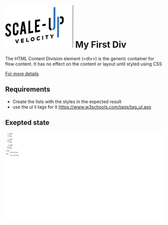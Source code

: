 
# ![alt text](../logo-main.png)   My First Div
The HTML Content Division element
(\<div\>) is the generic container for flow content. It has no effect on the content or layout until styled using CSS

[For more details](https://developer.mozilla.org/en-US/docs/Web/HTML/Element/div)

## Requirements 
- Create the lists with the styles in the expected result
- use the ul li tags for it https://www.w3schools.com/tags/tag_ul.asp

## Exepted state
![alt text](./expectedState.png)

